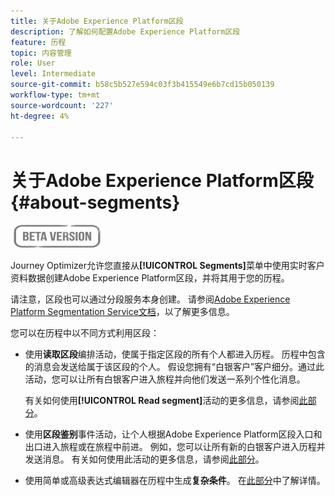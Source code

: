```yaml
---
title: 关于Adobe Experience Platform区段
description: 了解如何配置Adobe Experience Platform区段
feature: 历程
topic: 内容管理
role: User
level: Intermediate
source-git-commit: b58c5b527e594c03f3b415549e6b7cd15b050139
workflow-type: tm+mt
source-wordcount: '227'
ht-degree: 4%

---
```


# 关于Adobe Experience Platform区段{#about-segments}

![](../assets/do-not-localize/badge.png)

Journey Optimizer允许您直接从&#x200B;**[!UICONTROL Segments]**&#x200B;菜单中使用实时客户资料数据创建Adobe Experience Platform区段，并将其用于您的历程。

请注意，区段也可以通过分段服务本身创建。 请参阅[Adobe Experience Platform Segmentation Service文档](https://experienceleague.adobe.com/docs/experience-platform/segmentation/home.html)，以了解更多信息。

您可以在历程中以不同方式利用区段：

* 使用&#x200B;**读取区段**&#x200B;编排活动，使属于指定区段的所有个人都进入历程。 历程中包含的消息会发送给属于该区段的个人。 假设您拥有“白银客户”客户细分。通过此活动，您可以让所有白银客户进入旅程并向他们发送一系列个性化消息。

   有关如何使用&#x200B;**[!UICONTROL Read segment]**&#x200B;活动的更多信息，请参阅[此部分](../building-journeys/read-segment.md#configuring-segment-trigger-activity)。

* 使用&#x200B;**区段鉴别**&#x200B;事件活动，让个人根据Adobe Experience Platform区段入口和出口进入旅程或在旅程中前进。 例如，您可以让所有新的白银客户进入历程并发送消息。 有关如何使用此活动的更多信息，请参阅[此部分](../building-journeys/segment-qualification-events.md)。

* 使用简单或高级表达式编辑器在历程中生成&#x200B;**复杂条件**。 在[此部分](../building-journeys/condition-activity.md#using-a-segment)中了解详情。
